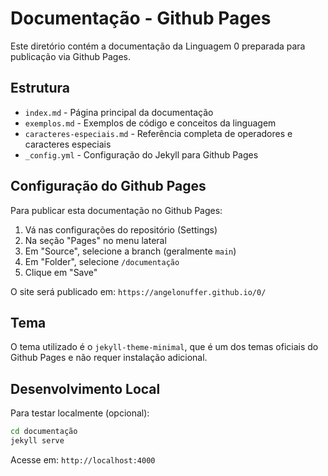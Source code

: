 # Documentação - Github Pages

Este diretório contém a documentação da Linguagem 0 preparada para publicação via Github Pages.

## Estrutura

- `index.md` - Página principal da documentação
- `exemplos.md` - Exemplos de código e conceitos da linguagem
- `caracteres-especiais.md` - Referência completa de operadores e caracteres especiais
- `_config.yml` - Configuração do Jekyll para Github Pages

## Configuração do Github Pages

Para publicar esta documentação no Github Pages:

1. Vá nas configurações do repositório (Settings)
2. Na seção "Pages" no menu lateral
3. Em "Source", selecione a branch (geralmente `main`)
4. Em "Folder", selecione `/documentação`
5. Clique em "Save"

O site será publicado em: `https://angelonuffer.github.io/0/`

## Tema

O tema utilizado é o `jekyll-theme-minimal`, que é um dos temas oficiais do Github Pages e não requer instalação adicional.

## Desenvolvimento Local

Para testar localmente (opcional):

```bash
cd documentação
jekyll serve
```

Acesse em: `http://localhost:4000`
